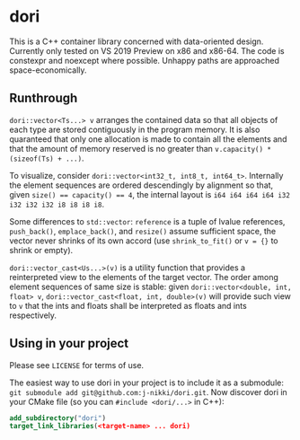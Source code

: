 # dori

This is a C++ container library concerned with data-oriented design. Currently only tested on VS 2019 Preview on x86 and x86-64. The code is constexpr and noexcept where possible. Unhappy paths are approached space-economically.

## Runthrough

`dori::vector<Ts...> v` arranges the contained data so that all objects of each type are stored contiguously in the program memory. It is also quaranteed that only one allocation is made to contain all the elements and that the amount of memory reserved is no greater than `v.capacity() * (sizeof(Ts) + ...)`.

To visualize, consider `dori::vector<int32_t, int8_t, int64_t>`. Internally the element sequences are ordered descendingly by alignment so that, given `size() == capacity() == 4`, the internal layout is `i64 i64 i64 i64 i32 i32 i32 i32 i8 i8 i8 i8`.

Some differences to `std::vector`: `reference` is a tuple of lvalue references, `push_back()`, `emplace_back()`, and `resize()` assume sufficient space, the vector never shrinks of its own accord (use `shrink_to_fit()` or `v = {}` to shrink or empty).

`dori::vector_cast<Us...>(v)` is a utility function that provides a reinterpreted view to the elements of the target vector. The order among element sequences of same size is stable: given `dori::vector<double, int, float> v`, `dori::vector_cast<float, int, double>(v)` will provide such view to `v` that the ints and floats shall be interpreted as floats and ints respectively.

## Using in your project

Please see `LICENSE` for terms of use.

The easiest way to use dori in your project is to include it as a submodule: `git submodule add git@github.com:j-nikki/dori.git`. Now discover dori in your CMake file (so you can `#include <dori/...>` in C++):
```cmake
add_subdirectory("dori")
target_link_libraries(<target-name> ... dori)
```
